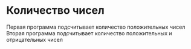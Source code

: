 # Количество чисел
Первая программа подсчитывает количество положительных чисел
Вторая программа подсчитывает количество положительных и отрицательных чисел